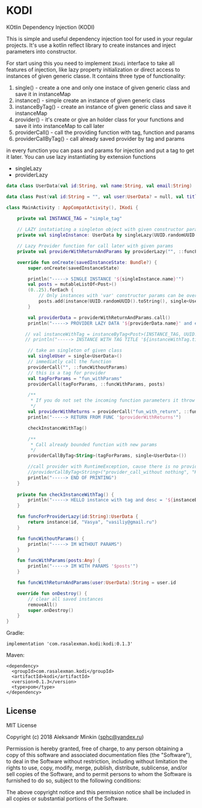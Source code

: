 # KODI
KOtlin Dependency Injection (KODI) 

This is simple and useful dependency injection tool for used in your regular projects. It's use a kotlin reflect library to create instances and inject parameters into constructor. 

For start using this you need to implement `IKodi` interface to take all features of injection, like lazy property initialization or direct access to instances of given generic classe. 
It contains three type of functionality: 
1) single() - create a one and only one instace of given generic class and save it in instanceMap
2) instance() - simple create an instance of given generic class
3) instanceByTag() - create an instance of given generic class and save it instanceMap
4) provider() - it's  create or give an holder class for your functions and save it into instanceMap to call later
5) providerCall() - call the providing function with tag, function and params
6) providerCallByTag() - call already saved provider by tag and params

in every function you can pass and params for injection and put a tag to get it later.
You can use lazy instantiating by extension functions
- singleLazy
- providerLazy

```kotlin
data class UserData(val id:String, val name:String, val email:String)

data class Post(val id:String = "", val user:UserData? = null, val title:String = "", val desc:String = "")

class MainActivity : AppCompatActivity(), IKodi {

    private val INSTANCE_TAG = "simple_tag"
    
    // LAZY instatiating a singleton object with given constructor params
    private val singleInstance: UserData by singleLazy(UUID.randomUUID().toString(), "Aleksandr", "sphc@yandex.ru")

    // Lazy Provider function for call later with given params
    private val providerWithReturnAndParams by providerLazy("", ::funcForProviderLazy, UUID.randomUUID().toString())

    override fun onCreate(savedInstanceState: Bundle?) {
        super.onCreate(savedInstanceState)

        println("-----> SINGLE INSTANCE '${singleInstance.name}'")
        val posts = mutableListOf<Post>()
        (0..25).forEach {
            // Only instances with 'var' constructor params can be overriden by input params
            posts.add(instance(UUID.randomUUID().toString(), single<UserData>(listOf("1", "2", "3", "4", "5", "6")), "Title $it", "Desc $it"))
        }

        val providerData = providerWithReturnAndParams.call()
        println("-----> PROVIDER LAZY DATA '${providerData.name}' and email = '${providerData.email}'")

       // val instanceWithTag = instanceByTag<Post>(INSTANCE_TAG, UUID.randomUUID().toString(), singleInstance, "Title with tag", "Desc with tag")
       // println("-----> INSTANCE WITH TAG TITLE '${instanceWithTag.title}'")

        // take an singleton of given class
        val singleUser = single<UserData>()
        // immediatly call the function
        providerCall("", ::funcWithoutParams)
        // this is a tag for provider
        val tagForParams = "fun_withParams"
        providerCall(tagForParams, ::funcWithParams, posts)

        /**
         * If you do not set the incoming function parameters it throw with RuntimeException
         */
        val providerWithReturns = providerCall("fun_with_return", ::funcWithReturnAndParams, singleUser)
        println("-----> RETURN FROM FUNC '$providerWithReturns'")

        checkInstanceWithTag()

        /**
         * Call already bounded function with new params
         */
        providerCallByTag<String>(tagForParams, single<UserData>())

        //call provider with RuntimeException, cause there is no providing function gives
        //providerCallByTag<String>("provider_call_without nothing", "HEHE")
        println("-----> END OF PRINTING")
    }
    
    private fun checkInstanceWithTag() {
        println("-----> HELLO instance with tag and desc = '${instanceByTag<Post>(INSTANCE_TAG).desc}'")
    }

    fun funcForProviderLazy(id:String):UserData {
        return instance(id, "Vasya", "vasiliy@gmail.ru")
    }

    fun funcWithoutParams() {
        println("-----> IM WITHOUT PARAMS")
    }

    fun funcWithParams(posts:Any) {
        println("-----> IM WITH PARAMS '$posts'")
    }

    fun funcWithReturnAndParams(user:UserData):String = user.id

    override fun onDestroy() {
        // clear all saved instances
        removeAll()
        super.onDestroy()
    }
}
```

Gradle:
```
implementation 'com.rasalexman.kodi:kodi:0.1.3'
```

Maven:
```
<dependency>
  <groupId>com.rasalexman.kodi</groupId>
  <artifactId>kodi</artifactId>
  <version>0.1.3</version>
  <type>pom</type>
</dependency>
```


License
----

MIT License

Copyright (c) 2018 Aleksandr Minkin (sphc@yandex.ru)

Permission is hereby granted, free of charge, to any person obtaining a copy
of this software and associated documentation files (the "Software"), to deal
in the Software without restriction, including without limitation the rights
to use, copy, modify, merge, publish, distribute, sublicense, and/or sell
copies of the Software, and to permit persons to whom the Software is
furnished to do so, subject to the following conditions:

The above copyright notice and this permission notice shall be included in all
copies or substantial portions of the Software.

